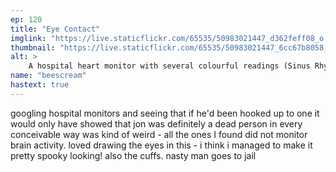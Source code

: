 ```yaml
---
ep: 120
title: "Eye Contact"
imglink: "https://live.staticflickr.com/65535/50983021447_d362feff08_o.jpg"
thumbnail: "https://live.staticflickr.com/65535/50983021447_6cc67b8058_q.jpg"
alt: >
    A hospital heart monitor with several colourful readings (Sinus Rhythm, Respiration, Heart Rate, Temperature, Pulse, among others). At the bottom of the screen, it shows that the alarm has been muted. The patient number is 0171801-A, and the patient name is SIMS, J. All of the readings on the monitor are at zero or flat, including those that would normally display real-time changes, indicating no activity - except that they have each split open to show the shape of an eye. Below rests a pair of police handcuffs.
name: "beescream"
hastext: true
---
```

googling hospital monitors and seeing that if he'd been hooked up to one it would only have showed that jon was definitely a dead person in every conceivable way was kind of weird - all the ones I found did not monitor brain activity. loved drawing the eyes in this - i think i managed to make it pretty spooky looking! also the cuffs. nasty man goes to jail